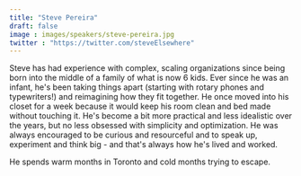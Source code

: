 ```yaml
---
title: "Steve Pereira"
draft: false
image : images/speakers/steve-pereira.jpg
twitter : "https://twitter.com/steveElsewhere"
---
```


Steve has had experience with complex, scaling organizations since being born into the middle of a family of what is now 6 kids. Ever since he was an infant, he's been taking things apart (starting with rotary phones and typewriters!) and reimagining how they fit together. He once moved into his closet for a week because it would keep his room clean and bed made without touching it. He's become a bit more practical and less idealistic over the years, but no less obsessed with simplicity and optimization. He was always encouraged to be curious and resourceful and to speak up, experiment and think big - and that's always how he's lived and worked.

He spends warm months in Toronto and cold months trying to escape.

